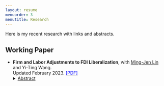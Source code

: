 ```yaml
---
layout: resume
menuorder: 3
menutitle: Research
---
```


Here is my recent research with links and abstracts. 

## Working Paper

- **Firm and Labor Adjustments to FDI Liberalization**, with <a href="https://economicsatntu.wixsite.com/ming-jen-lin" target="_blank">Ming-Jen Lin</a> and Yi-Ting Wang.<br>
Updated February 2023. <a href="https://sungjuwu.github.io/CNFDI_paper.pdf" target="_blank"><span style="color:blue">[PDF]</span></a><details><summary><ins>Abstract</ins></summary>This paper studies how liberalizing outward foreign direct investments (FDI) affects manufacturers' engagement in global production and their domestic workers' labor market outcomes. Focusing on a liberalization policy in 2001 by the government of Taiwan that allowed 122 electronic products to be produced in China, we estimate its effect on Taiwanese electronic manufacturers and their domestic workers. Employing a matched difference-in-differences strategy, we find that the manufacturers targeted by the policy were on average 16% more likely to invest in China relative to the non-targeted ones. Correspondingly, the domestic workers initially employed by the targeted manufacturers were on average more likely to change their jobs, stay employed for fewer years, and have lower wages in subsequent years relative to those employed by the non-targeted ones. The worker-level effects of the policy exhibited substantial heterogeneity across the initial wage distribution, with the top-decile workers benefiting and the other workers losing on average. </details>
